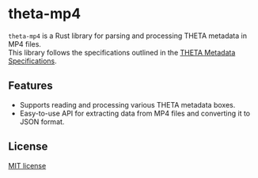 # theta-mp4

`theta-mp4` is a Rust library for parsing and processing THETA metadata in MP4 files.  
This library follows the specifications outlined in the [THETA Metadata Specifications](https://github.com/ricohapi/theta-api-specs/tree/main/theta-metadata).

## Features

- Supports reading and processing various THETA metadata boxes.
- Easy-to-use API for extracting data from MP4 files and converting it to JSON format.


## License

[MIT license](LICENSE)
